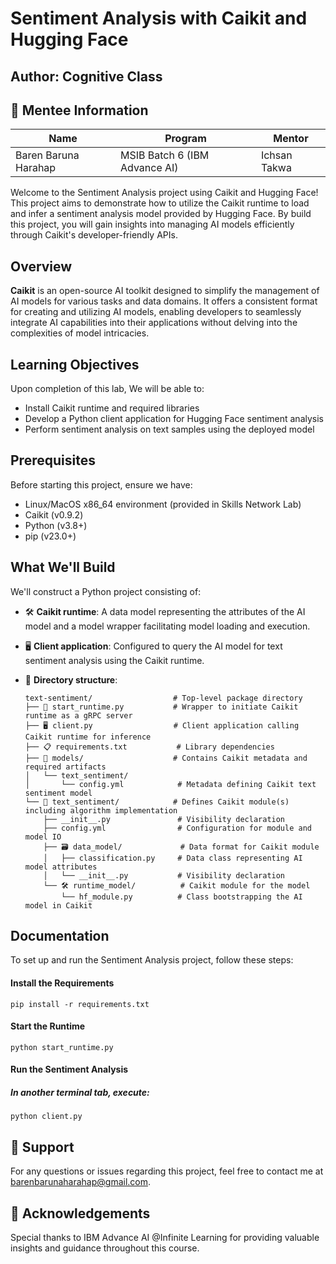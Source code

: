 # Sentiment Analysis with Caikit and Hugging Face

## Author: Cognitive Class
## 🚀 Mentee Information
| Name             | Program         | Mentor                  |
|------------------|----------------|------------------------|
| Baren Baruna Harahap | MSIB Batch 6 (IBM Advance AI) | Ichsan Takwa       |


Welcome to the Sentiment Analysis project using Caikit and Hugging Face! This project aims to demonstrate how to utilize the Caikit runtime to load and infer a sentiment analysis model provided by Hugging Face. By build this project, you will gain insights into managing AI models efficiently through Caikit's developer-friendly APIs.

## Overview

**Caikit** is an open-source AI toolkit designed to simplify the management of AI models for various tasks and data domains. It offers a consistent format for creating and utilizing AI models, enabling developers to seamlessly integrate AI capabilities into their applications without delving into the complexities of model intricacies.

## Learning Objectives

Upon completion of this lab, We will be able to:

- Install Caikit runtime and required libraries
- Develop a Python client application for Hugging Face sentiment analysis
- Perform sentiment analysis on text samples using the deployed model

## Prerequisites

Before starting this project, ensure we have:

- Linux/MacOS x86_64 environment (provided in Skills Network Lab)
- Caikit (v0.9.2)
- Python (v3.8+)
- pip (v23.0+)

## What We'll Build

We'll construct a Python project consisting of:

- 🛠️ **Caikit runtime**: A data model representing the attributes of the AI model and a model wrapper facilitating model loading and execution.
- 🖥️ **Client application**: Configured to query the AI model for text sentiment analysis using the Caikit runtime.
- 📁 **Directory structure**:

    ```plaintext
    text-sentiment/                  # Top-level package directory
    ├── 🚀 start_runtime.py           # Wrapper to initiate Caikit runtime as a gRPC server
    ├── 🖥️ client.py                  # Client application calling Caikit runtime for inference
    ├── 📋 requirements.txt           # Library dependencies
    ├── 📁 models/                    # Contains Caikit metadata and required artifacts
    │   └── text_sentiment/
    │       └── config.yml            # Metadata defining Caikit text sentiment model
    └── 📁 text_sentiment/            # Defines Caikit module(s) including algorithm implementation
        ├── __init__.py               # Visibility declaration
        ├── config.yml                # Configuration for module and model IO
        ├── 🗃️ data_model/             # Data format for Caikit module
        │   ├── classification.py     # Data class representing AI model attributes
        │   └── __init__.py           # Visibility declaration
        └── 🛠️ runtime_model/          # Caikit module for the model
            └── hf_module.py          # Class bootstrapping the AI model in Caikit

## Documentation

To set up and run the Sentiment Analysis project, follow these steps:

#### Install the Requirements
    pip install -r requirements.txt
#### Start the Runtime
    python start_runtime.py
#### Run the Sentiment Analysis
##### In another terminal tab, execute:
    python client.py

## 📧 Support

For any questions or issues regarding this project, feel free to contact me at [barenbarunaharahap@gmail.com](mailto:barenbarunaharahap@gmail.com).

## 🙏 Acknowledgements

Special thanks to IBM Advance AI @Infinite Learning for providing valuable insights and guidance throughout this course.
